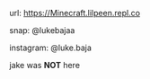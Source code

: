 url: https://Minecraft.lilpeen.repl.co

snap: @lukebajaa

instagram: @luke.baja

jake was **NOT** here
